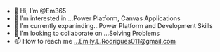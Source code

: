 - 👋 Hi, I’m @Em365
- 👀 I’m interested in ...Power Platform, Canvas Applications
- 🌱 I’m currently expaninding...Power Platform and Development Skills
- 💞️ I’m looking to collaborate on ...Solving Problems
- 📫 How to reach me ...Emily.L.Rodrigues011@gmail.com

<!---
Em365/Em365 is a ✨ special ✨ repository because its `README.md` (this file) appears on your GitHub profile.
You can click the Preview link to take a look at your changes.
--->
